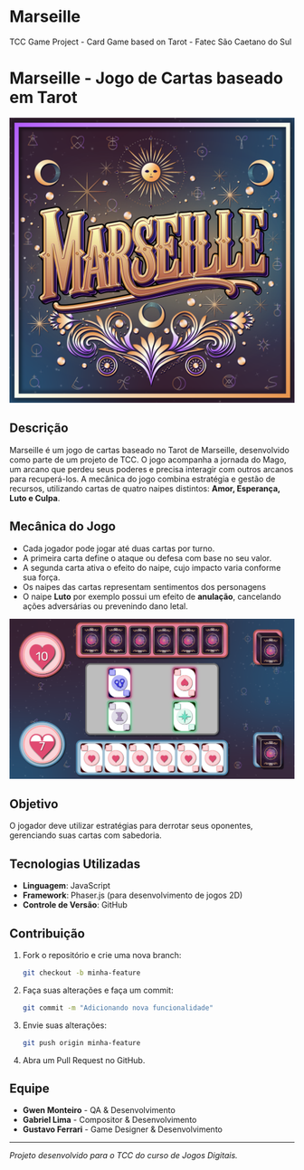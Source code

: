 # Marseille
TCC Game Project - Card Game based on Tarot - Fatec São Caetano do Sul

# Marseille - Jogo de Cartas baseado em Tarot

![Logo Marseille](/images/Logo_Marseille_1080p.png)

## Descrição

Marseille é um jogo de cartas baseado no Tarot de Marseille, desenvolvido como parte de um projeto de TCC. O jogo acompanha a jornada do Mago, um arcano que perdeu seus poderes e precisa interagir com outros arcanos para recuperá-los. A mecânica do jogo combina estratégia e gestão de recursos, utilizando cartas de quatro naipes distintos: **Amor, Esperança, Luto e Culpa**.

## Mecânica do Jogo

- Cada jogador pode jogar até duas cartas por turno.
- A primeira carta define o ataque ou defesa com base no seu valor.
- A segunda carta ativa o efeito do naipe, cujo impacto varia conforme sua força.
- Os naipes das cartas representam sentimentos dos personagens
- O naipe **Luto** por exemplo possui um efeito de **anulação**, cancelando ações adversárias ou prevenindo dano letal.

![Gameplay](/images/Tabuleiro.png)

## Objetivo

O jogador deve utilizar estratégias para derrotar seus oponentes, gerenciando suas cartas com sabedoria.

## Tecnologias Utilizadas

- **Linguagem**: JavaScript
- **Framework**: Phaser.js (para desenvolvimento de jogos 2D)
- **Controle de Versão**: GitHub

## Contribuição

1. Fork o repositório e crie uma nova branch:
   ```bash
   git checkout -b minha-feature
   ```
2. Faça suas alterações e faça um commit:
   ```bash
   git commit -m "Adicionando nova funcionalidade"
   ```
3. Envie suas alterações:
   ```bash
   git push origin minha-feature
   ```
4. Abra um Pull Request no GitHub.

## Equipe

- **Gwen Monteiro** - QA & Desenvolvimento
- **Gabriel Lima** - Compositor & Desenvolvimento
- **Gustavo Ferrari** - Game Designer & Desenvolvimento

---

*Projeto desenvolvido para o TCC do curso de Jogos Digitais.*

